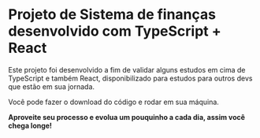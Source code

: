 # Projeto de Sistema de finanças desenvolvido com TypeScript + React

Este projeto foi desenvolvido a fim de validar alguns estudos em cima de TypeScript e também React, disponibilizado para estudos para outros devs que estão em sua jornada.

Você pode fazer o download do código e rodar em sua máquina.

**Aproveite seu processo e evolua um pouquinho a cada dia, assim você chega longe!**

